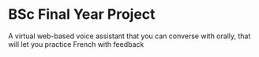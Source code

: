 # BSc Final Year Project


A virtual web-based voice assistant that you can converse with orally, that will let you practice French with feedback

